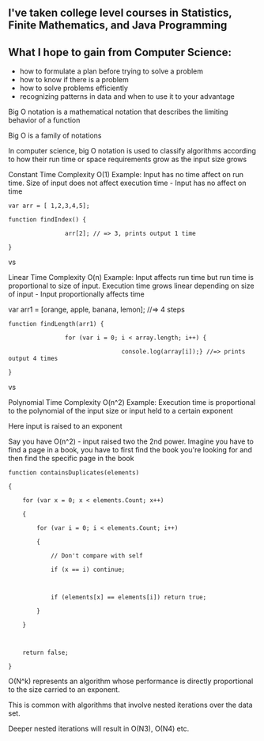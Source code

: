 ## I've taken college level courses in Statistics, Finite Mathematics, and Java Programming

## What I hope to gain from Computer Science:
* how to formulate a plan before trying to solve a problem
* how to know if there is a problem
* how to solve problems efficiently
* recognizing patterns in data and when to use it to your advantage

Big O notation is a mathematical notation that describes the limiting behavior of a function

Big O is a family of notations

In computer science, big O notation is used to classify algorithms according to how their run time or space requirements grow as the input size grows

Constant Time Complexity O(1) Example: Input has no time affect on run time. Size of input does not affect execution time - Input has no affect on time

```
var arr = [ 1,2,3,4,5];

function findIndex() {

                arr[2]; // => 3, prints output 1 time

}
```

vs

Linear Time Complexity O(n) Example: Input affects run time but run time is proportional to size of input. Execution time grows linear depending on size of input - Input proportionally affects time

var arr1 = [orange, apple, banana, lemon]; //=> 4 steps

```
function findLength(arr1) {

                for (var i = 0; i < array.length; i++) { 

                                console.log(array[i]);} //=> prints output 4 times

}
```

vs

Polynomial Time Complexity O(n^2) Example: Execution time is proportional to the polynomial of the input size or input held to a certain exponent

Here input is raised to an exponent

Say you have O(n^2) - input raised two the 2nd power. Imagine you have to find a page in a book, you have to first find the book you're looking for and then find the specific page in the book

```
function containsDuplicates(elements)

{

    for (var x = 0; x < elements.Count; x++)

    {

        for (var i = 0; i < elements.Count; i++)

        {

            // Don't compare with self

            if (x == i) continue;

 

            if (elements[x] == elements[i]) return true;

        }

    }

 

    return false;

}
```
 
O(N^k) represents an algorithm whose performance is directly proportional to the size carried to an exponent.

This is common with algorithms that involve nested iterations over the data set.

Deeper nested iterations will result in O(N3), O(N4) etc.
